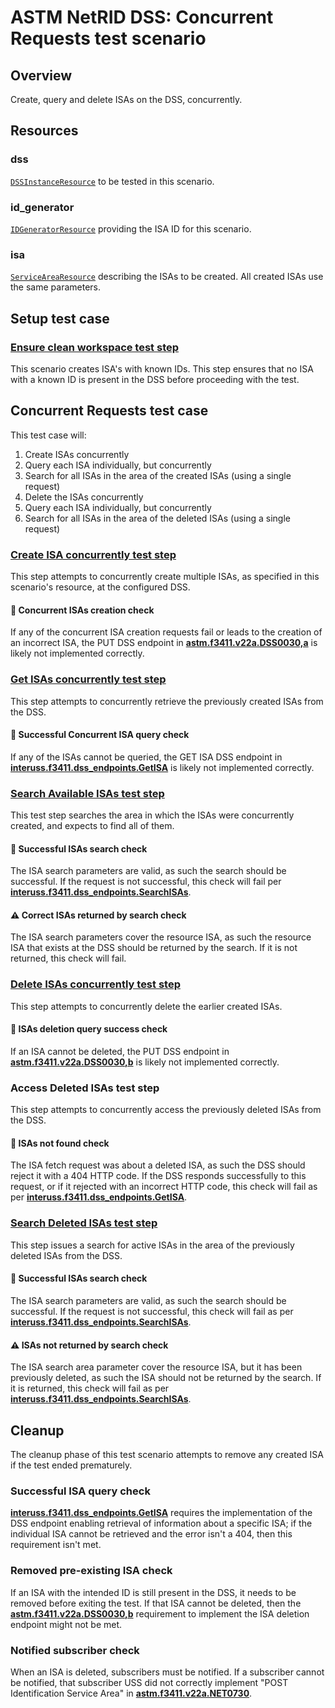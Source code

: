 # ASTM NetRID DSS: Concurrent Requests test scenario

## Overview

Create, query and delete ISAs on the DSS, concurrently.

## Resources

### dss

[`DSSInstanceResource`](../../../../../resources/astm/f3411/dss.py) to be tested in this scenario.

### id_generator

[`IDGeneratorResource`](../../../../../resources/interuss/id_generator.py) providing the ISA ID for this scenario.

### isa

[`ServiceAreaResource`](../../../../../resources/netrid/service_area.py) describing the ISAs to be created. All created ISAs use the same parameters.

## Setup test case

### [Ensure clean workspace test step](test_steps/clean_workspace.md)

This scenario creates ISA's with known IDs. This step ensures that no ISA with a known ID is present in the DSS before proceeding with the test.

## Concurrent Requests test case

This test case will:

1. Create ISAs concurrently
2. Query each ISA individually, but concurrently
3. Search for all ISAs in the area of the created ISAs (using a single request)
4. Delete the ISAs concurrently
5. Query each ISA individually, but concurrently
6. Search for all ISAs in the area of the deleted ISAs (using a single request)

### [Create ISA concurrently test step](test_steps/create_isa.md)

This step attempts to concurrently create multiple ISAs, as specified in this scenario's resource, at the configured DSS.

#### 🛑 Concurrent ISAs creation check

If any of the concurrent ISA creation requests fail or leads to the creation of an incorrect ISA, the PUT DSS endpoint in **[astm.f3411.v22a.DSS0030,a](../../../../../requirements/astm/f3411/v22a.md)** is likely not implemented correctly.

### [Get ISAs concurrently test step](test_steps/get_isa.md)

This step attempts to concurrently retrieve the previously created ISAs from the DSS.

#### 🛑 Successful Concurrent ISA query check

If any of the ISAs cannot be queried, the GET ISA DSS endpoint in **[interuss.f3411.dss_endpoints.GetISA](../../../../../requirements/interuss/f3411/dss_endpoints.md)** is likely not implemented correctly.

### [Search Available ISAs test step](test_steps/search_isas.md)

This test step searches the area in which the ISAs were concurrently created, and expects to find all of them.

#### 🛑 Successful ISAs search check

The ISA search parameters are valid, as such the search should be successful. If the request is not successful, this check will fail per **[interuss.f3411.dss_endpoints.SearchISAs](../../../../../requirements/interuss/f3411/dss_endpoints.md)**.

#### ⚠️ Correct ISAs returned by search check

The ISA search parameters cover the resource ISA, as such the resource ISA that exists at the DSS should be returned by the search. If it is not returned, this check will fail.

### [Delete ISAs concurrently test step](test_steps/delete_isa.md)

This step attempts to concurrently delete the earlier created ISAs.

#### 🛑 ISAs deletion query success check

If an ISA cannot be deleted, the PUT DSS endpoint in **[astm.f3411.v22a.DSS0030,b](../../../../../requirements/astm/f3411/v22a.md)** is likely not implemented correctly.

### Access Deleted ISAs test step

This step attempts to concurrently access the previously deleted ISAs from the DSS.

#### 🛑 ISAs not found check

The ISA fetch request was about a deleted ISA, as such the DSS should reject it with a 404 HTTP code. If the DSS responds successfully to this request, or if it rejected with an incorrect HTTP code, this check will fail as per **[interuss.f3411.dss_endpoints.GetISA](../../../../../requirements/interuss/f3411/dss_endpoints.md)**.

### [Search Deleted ISAs test step](test_steps/search_isas.md)

This step issues a search for active ISAs in the area of the previously deleted ISAs from the DSS.

#### 🛑 Successful ISAs search check

The ISA search parameters are valid, as such the search should be successful. If the request is not successful, this check will fail as per **[interuss.f3411.dss_endpoints.SearchISAs](../../../../../requirements/interuss/f3411/dss_endpoints.md)**.

#### ⚠️ ISAs not returned by search check

The ISA search area parameter cover the resource ISA, but it has been previously deleted, as such the ISA should not be returned by the search. If it is returned, this check will fail as per **[interuss.f3411.dss_endpoints.SearchISAs](../../../../../requirements/interuss/f3411/dss_endpoints.md)**.

## Cleanup

The cleanup phase of this test scenario attempts to remove any created ISA if the test ended prematurely.

### Successful ISA query check

**[interuss.f3411.dss_endpoints.GetISA](../../../../../requirements/interuss/f3411/dss_endpoints.md)** requires the implementation of the DSS endpoint enabling retrieval of information about a specific ISA; if the individual ISA cannot be retrieved and the error isn't a 404, then this requirement isn't met.

### Removed pre-existing ISA check

If an ISA with the intended ID is still present in the DSS, it needs to be removed before exiting the test. If that ISA cannot be deleted, then the **[astm.f3411.v22a.DSS0030,b](../../../../../requirements/astm/f3411/v22a.md)** requirement to implement the ISA deletion endpoint might not be met.

### Notified subscriber check

When an ISA is deleted, subscribers must be notified. If a subscriber cannot be notified, that subscriber USS did not correctly implement "POST Identification Service Area" in **[astm.f3411.v22a.NET0730](../../../../../requirements/astm/f3411/v22a.md)**.

